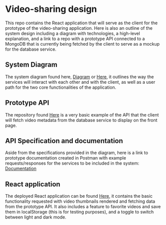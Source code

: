 # Video-sharing design

This repo contains the React application that will serve as the client for the prototype of the video-sharing application. Here is also an outline of the system design including a diagram with technologies, a high-level explanation, and a link to a repo with a prototype API connected to a MongoDB that is currently being fetched by the client to serve as a mockup for the database service. 

## System Diagram

The system diagram found here, [Diagram](https://drive.google.com/file/d/11KVu1bSpPrSP15BvDhrI3ehjDTGR9LRy/view?usp=sharing) or [Here](https://viewer.diagrams.net/?tags=%7B%7D&lightbox=1&highlight=0000ff&edit=_blank&layers=1&nav=1&title=videosharing-system-design.drawio#Uhttps%3A%2F%2Fdrive.google.com%2Fuc%3Fid%3D11KVu1bSpPrSP15BvDhrI3ehjDTGR9LRy%26export%3Ddownload#%7B%22pageId%22%3A%22M-6OnRCHuMgGnKxz0wtq%22%7D), it outlines the way the services will interact with each other and with the client, as well as a user path for the two core functionalities of the application.

## Prototype API

The repository found [Here](https://github.com/shibeknight/database-service) is a very basic example of the API that the client will fetch video metadata from the database service to display on the front page.

## API Specification and documentation

Aside from the specifications provided in the diagram, here is a link to prototype documentation created in Postman with example requests/responses for the services to be included in the system: [Documentation](https://documenter.getpostman.com/view/6474050/2sA3s9DTub)

## React application

The deployed React application can be found [Here](https://notyoutubeagain.netlify.app/), it contains the basic functionality requested with video thumbnails rendered and fetching data from the prototype API. It also includes a feature to favorite videos and save them in localStorage (this is for testing purposes), and a toggle to switch between light and dark mode.
